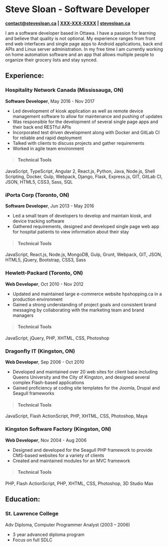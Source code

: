 # Steve Sloan **- Software Developer**

**[contact@stevesloan.ca](mailto:contact@stevesloan.ca) |
[XXX-XXX-XXXX](tel:XXX-XXX-XXXX) |
[stevesloan.ca](https://stevesloan.ca)**

I am a software developer based in Ottawa. I have a passion for learning and believe that quality is not optional.
My experience ranges from front end web interfaces and single page apps to Android applications, back end APIs and Linux server administration.
In my free time I am currently working on home automation software and an app that allows multiple people to organize their grocery lists and stay synced.

## Experience:
### Hospitality Network Canada (Mississauga, ON)
**Software Developer**, May 2016 - Nov 2017

- Led development of kiosk application as well as remote device management software to allow for maintenance and pushing of updates
- Was responsible for the development of several single page apps and their back end RESTful APIs
- Incorporated test driven development along with Docker and GitLab CI for reliable and rapid deployment
- Talked with clients to discuss projects and gather requirements
- Worked in agile team environment

> #### Technical Tools
JavaScript, TypeScript, Angular 2, React.js, Python, Java, Node.js, Shell Scripting, Docker, Gulp, Webpack, Django, Flask, Express.js, GIT, GitLab CI, JSON, HTML5, CSS3, Sass, SQL


### iPorta Corp (Toronto, ON)
**Software Developer**, Jun 2013 - May 2016

- Led a small team of developers to develop and maintain kiosk, and device tracking software
- Gathered requirements, designed and developed single page web app for hospital patients to view information about their stay

> #### Technical Tools
JavaScript, React.js, Node.js, MongoDB, Gulp, Grunt, Webpack, GIT, JSON, HTML5, jQuery, Bootstrap, CSS3, Sass

### Hewlett-Packard (Toronto, ON)
**Web Developer**, Oct 2010 - Nov 2012

- Updated and maintained large e-commerce website hpshopping.ca in a production environment
- Gained a strong understanding of project goals and consistent brand messaging by collaborating with the marketing team and brand managers

> #### Technical Tools
JavaScript, jQuery, PHP, XHTML, CSS, Photoshop

### Dragonfly IT (Kingston, ON)
**Web Developer**, Sep 2006 - Oct 2010

- Developed and maintained over 20 web sites for client base including Queens University and the City of Kingston, and designed several complex Flash-based applications
- Gained proficiency at coding site templates for the Joomla, Drupal and Seagull frameworks

> #### Technical Tools
JavaScript, Flash ActionScript, PHP, XHTML, CSS, Photoshop, Maya

### Kingston Software Factory (Kingston, ON)
**Web Developer**, Nov 2004 - Aug 2006

- Designed and developed for the Seagull PHP framework to provide CMS-based websites for a variety of clients
- Created and maintained modules for an MVC framework

> #### Technical Tools
PHP, Flash ActionScript, PHP, XHTML, CSS, Photoshop, 3D Studio Max

## Education:
### St\. Lawrence College
Adv Diploma, Computer Programmer Analyst (2003 – 2006)

- 3 year advanced diploma program
- Focus on full SDLC
